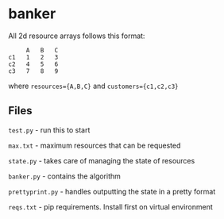 # banker

All 2d resource arrays follows this format:

 ```
      A   B   C
 c1   1   2   3
 c2   4   5   6
 c3   7   8   9
```
where `resources={A,B,C}` and `customers={c1,c2,c3}`

## Files

`test.py` - run this to start

`max.txt` - maximum resources that can be requested

`state.py` - takes care of managing the state of resources

`banker.py` - contains the algorithm

`prettyprint.py` - handles outputting the state in a pretty format

`reqs.txt` - pip requirements. Install first on virtual environment
